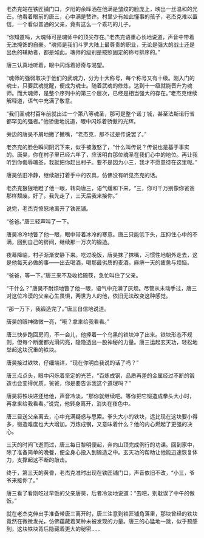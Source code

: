 老杰克站在铁匠铺门口，夕阳的余晖洒在他满是皱纹的脸庞上，映出一丝温和的光芒。他看着眼前的唐三，心中满是赞许。村里少有如此懂事的孩子，老杰克难以置信，一个看似普通的父亲，竟有这么一个乖巧的儿子。

“你知道吗，大魂师可是魂师中的顶尖存在。”老杰克语重心长地说道，声音中带着无法掩饰的自豪。“魂师是我们斗罗大陆上最尊贵的职业，无论是强大的战士还是出色的辅助者，都是如此。魂师的级别是按照固定的称号排序的。”

唐三认真地听着，眼中闪烁着好奇与渴望。

“魂师的强弱取决于他们的武魂力，分为十大称号，每个称号又有十级。刚入门的魂士，只要武魂觉醒，便成为魂士。随着武魂的修炼，达到十一级就能晋升为魂师。而大魂师，是整个序列中的第三个层次，已经是相当强大的存在。”老杰克继续解释道，语气中充满了敬意。

“我们圣魂村百年前就出过一个第八等魂圣，那可是整个诺丁城，甚至法斯诺行省都罕见的强者。”他骄傲地说道，眼中闪烁着骄傲的光辉。

旁边的唐昊不屑地撇了撇嘴，“老杰克，那不过是传说罢了。”

老杰克的脸色瞬间阴沉下来，似乎被激怒了，“什么叫传说？传说也是基于事实的。唐昊，你在村子里已经六年了，应该明白那位魂圣在我们心中的地位。再让我听到你侮辱魂圣，我就把你赶出村子。要不是因为小三，我才不愿意待在这里呢。”

唐昊依旧冷静，继续敲打着手中的农具，仿佛没有听见杰克的话。

老杰克狠狠地瞪了他一眼，转向唐三，语气缓和下来，“三，你可千万别像你爸爸那样颓废。好了，我先走了，三天后我来接你。”

说完，老杰克愤怒地离开了铁匠铺。

“爸爸。”唐三轻声叫了一下。

唐昊冷冷地瞥了他一眼，眼中带着冰冷的寒意。唐三只能低下头，压抑住心中的不满，回到自己的房间，继续那一万次的锻造。

夜幕降临，村子渐渐安静下来。吃过晚饭，唐昊抹了抹嘴，习惯性地朝外走去，这是他每天必做的事——出去喝酒，喝那最劣质的麦酒，麻痹一天的疲惫与烦恼。

“爸爸，等一下。”唐三来不及收拾碗筷，急忙叫住了父亲。

“干什么？”唐昊不耐烦地瞥了他一眼，语气中充满了厌烦。尽管从未动手过，唐三对这位冷漠的父亲心生畏惧，两世为人的他，依旧无法改变这种感觉。

“那一万下，我锻造完了。”唐三自信地说道。

唐昊的眼神微微一亮，“哦？拿来给我看看。”

唐三快步跑回房间，不一会儿，他捧着一个乌黑的铁块冲了出来。铁块形态不规则，但每个断面都光滑闪亮，隐隐透出一股神秘的力量。唐三运起玄天功，轻松地举起这块沉重的铁块。

唐昊接过铁块，仔细端详，“现在你明白我说的话了吗？”

唐三点点头，眼中闪烁着坚定的光芒，“百炼成钢，品质再差的金属经过不断的锻造也会变得优质。爸爸，你是要告诉我这个道理吗？”

唐昊将铁块递还给他，声音冷淡，“那你就继续吧。等你把它锻造成拳头大小时，再拿来给我看看。”说完，他转身离开，消失在夜色中。

唐三目送父亲离去，心中充满疑惑与思索。拳头大小的铁块，远比现在这块要小得多，锻造难度也大大增加。万炼成钢，又意味着什么？他的内心燃起了更强的决心。

三天的时间飞逝而过，唐三每日黎明便起，奔向山顶完成例行的功课。回到家中，除了准备简单的晚餐，便全身心投入到锻造之中。玄天功的帮助让他能迅速恢复体力，支撑起这不断的敲击。

终于，第三天的黄昏，老杰克准时出现在铁匠铺门口，声音依旧不改，“小三，爷爷来接你了。”

唐三看了看刚吃过早饭的父亲唐昊，后者冷淡地说道：“去吧，别耽误了中午的做饭。”

就在老杰克伸出手准备带唐三离开时，唐三注意到铁匠铺角落里，那块曾经的铁块竟然在微微发光，仿佛蕴藏着某种未被发现的力量。唐三的心猛地一跳，似乎预感到，这块铁块背后隐藏着更大的秘密……
